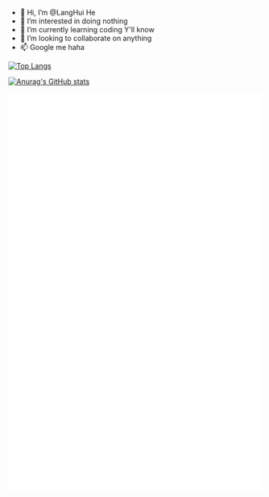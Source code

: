 - 👋 Hi, I’m @LangHui He
- 👀 I’m interested in doing nothing
- 🌱 I’m currently learning coding Y'll know 
- 💞️ I’m looking to collaborate on anything
- 📫 Google me haha


[![Top Langs](https://github-readme-stats.vercel.app/api/top-langs/?username=LangHuiHE&hide=Scilab&count_private=true)](https://github.com/anuraghazra/github-readme-stats)


[![Anurag's GitHub stats](https://github-readme-stats.vercel.app/api?username=LangHuiHE&theme=synthwave&count_private=true)](https://github.com/anuraghazra/github-readme-stats)


<!-- If you're using "master" as default branch -->
![Metrics](https://github.com/LangHuiHE/LangHuiHE/blob/master/github-metrics.svg)

<!-- If you're using "main" as default branch -->
<!---
![Metrics](https://github.com/LangHuiHE/LangHuiHE/blob/main/github-metrics.svg)
--->
<!-- If you're using the "columns" display mode -->
<!---
<img src="https://github.com/my-github-user/my-github-user/blob/master/github-metrics.svg" alt="Metrics" width="100%">
--->


<!---
LangHuiHE/LangHuiHE is a ✨ special ✨ repository because its `README.md` (this file) appears on your GitHub profile.
You can click the Preview link to take a look at your changes.
--->
